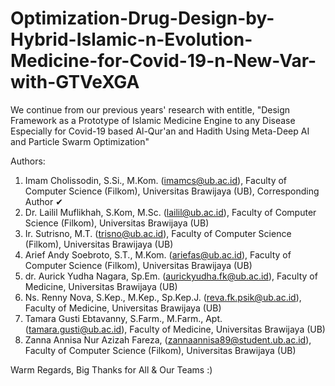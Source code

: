 # Optimization-Drug-Design-by-Hybrid-Islamic-n-Evolution-Medicine-for-Covid-19-n-New-Var-with-GTVeXGA
We continue from our previous years' research with entitle, 
"Design Framework as a Prototype of Islamic Medicine Engine to any Disease Especially for Covid-19 based Al-Qur'an and Hadith Using Meta-Deep AI and Particle Swarm Optimization"

Authors:
1. Imam Cholissodin, S.Si., M.Kom. (imamcs@ub.ac.id), Faculty of Computer Science (Filkom), Universitas Brawijaya (UB), Corresponding Author ✔
2. Dr. Lailil Muflikhah, S.Kom, M.Sc. (lailil@ub.ac.id), Faculty of Computer Science (Filkom), Universitas Brawijaya (UB)
3. Ir. Sutrisno, M.T. (trisno@ub.ac.id), Faculty of Computer Science (Filkom), Universitas Brawijaya (UB)
4. Arief Andy Soebroto, S.T., M.Kom. (ariefas@ub.ac.id), Faculty of Computer Science (Filkom), Universitas Brawijaya (UB)
5. dr. Aurick Yudha Nagara, Sp.Em. (aurickyudha.fk@ub.ac.id), Faculty of Medicine, Universitas Brawijaya (UB)
6. Ns. Renny Nova, S.Kep., M.Kep., Sp.Kep.J. (reva.fk.psik@ub.ac.id), Faculty of Medicine, Universitas Brawijaya (UB)
7. Tamara Gusti Ebtavanny, S.Farm., M.Farm., Apt. (tamara.gusti@ub.ac.id), Faculty of Medicine, Universitas Brawijaya (UB)
8. Zanna Annisa Nur Azizah Fareza, (zannaannisa89@student.ub.ac.id), Faculty of Computer Science (Filkom), Universitas Brawijaya (UB)


Warm Regards,
Big Thanks for All & Our Teams :)
